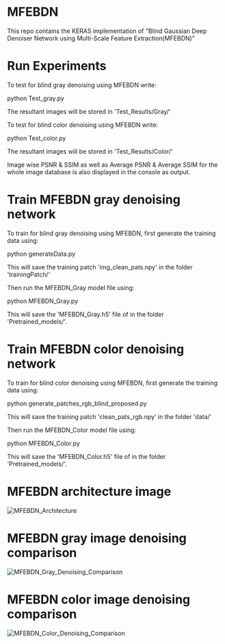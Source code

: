 # MFEBDN
This repo contains the KERAS implementation of "Blind Gaussian Deep Denoiser Network using Multi-Scale Feature Extraction(MFEBDN)"


# Run Experiments

To test for blind gray denoising using MFEBDN write:

python Test_gray.py

The resultant images will be stored in 'Test_Results/Gray/'

To test for blind color denoising using MFEBDN write:

python Test_color.py

The resultant images will be stored in 'Test_Results/Color/'

Image wise PSNR & SSIM as well as Average PSNR & Average SSIM for the whole image database is also displayed in the console as output.


# Train MFEBDN gray denoising network

To train for blind gray denoising using MFEBDN, first generate the training data using:

python generateData.py

This will save the training patch 'img_clean_pats.npy' in the folder 'trainingPatch/'

Then run the MFEBDN_Gray model file using:

python MFEBDN_Gray.py

This will save the 'MFEBDN_Gray.h5' file of in the folder 'Pretrained_models/'.


# Train MFEBDN color denoising network

To train for blind color denoising using MFEBDN, first generate the training data using:

python generate_patches_rgb_blind_proposed.py

This will save the training patch 'clean_pats_rgb.npy' in the folder 'data/'

Then run the MFEBDN_Color model file using:

python MFEBDN_Color.py

This will save the 'MFEBDN_Color.h5' file of in the folder 'Pretrained_models/'.

# MFEBDN architecture image
![MFEBDN_Architecture](https://user-images.githubusercontent.com/89151608/148807575-b518568c-0079-4e6b-ac8b-29c01972e40e.png)

# MFEBDN gray image denoising comparison
![MFEBDN_Gray_Denoising_Comparison](https://user-images.githubusercontent.com/89151608/148807795-c09c5b4c-5476-4f08-b27e-2c40d95bf035.png)

# MFEBDN color image denoising comparison
![MFEBDN_Color_Denoising_Comparison](https://user-images.githubusercontent.com/89151608/148807881-faf501ee-4699-4978-a2df-0ef046e9c1a6.png)

